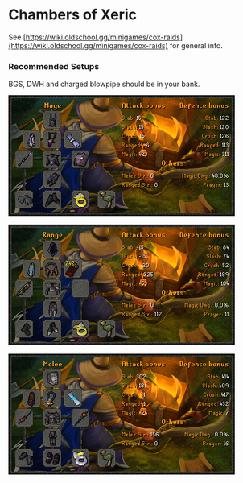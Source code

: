 # Chambers of Xeric

See [https://wiki.oldschool.gg/minigames/cox-raids](https://wiki.oldschool.gg/minigames/cox-raids) for general info.

### Recommended Setups

BGS, DWH and charged blowpipe should be in your bank.

![Mage Gear](../.gitbook/assets/image%20%285%29.png)

![Range Gear](../.gitbook/assets/image%20%283%29.png)

![Melee gear](../.gitbook/assets/image%20%284%29.png)

